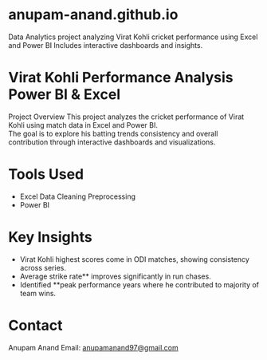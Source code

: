 # anupam-anand.github.io
Data Analytics project analyzing Virat Kohli cricket performance using Excel and Power BI Includes interactive dashboards and insights.


# Virat Kohli Performance Analysis Power BI & Excel

Project Overview
This project analyzes the cricket performance of Virat Kohli using match data in Excel and Power BI.  
The goal is to explore his batting trends consistency and overall contribution through interactive dashboards and visualizations.  


# Tools Used
- Excel Data Cleaning Preprocessing  
- Power BI  

# Key Insights
- Virat Kohli highest scores come in ODI matches, showing consistency across series.  
- Average strike rate** improves significantly in run chases.  
- Identified **peak performance years where he contributed to majority of team wins.  

#  Contact
 Anupam Anand 
 Email: anupamanand97@gmail.com  

